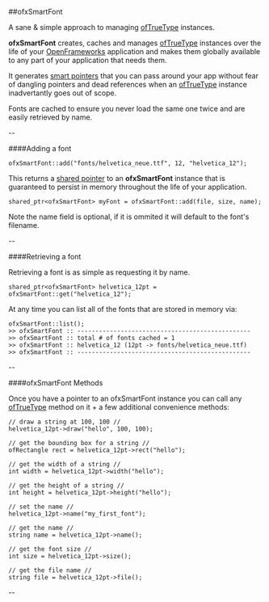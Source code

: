##ofxSmartFont

A sane & simple approach to managing [ofTrueType](http://openframeworks.cc/documentation/graphics/ofTrueTypeFont.html) instances.

**ofxSmartFont** creates, caches and manages [ofTrueType](http://openframeworks.cc/documentation/graphics/ofTrueTypeFont.html) instances over the life of your [OpenFrameworks](http://openframeworks.cc/) application and makes them globally available to any part of your application that needs them.

It generates [smart pointers](http://stackoverflow.com/questions/106508/what-is-a-smart-pointer-and-when-should-i-use-one) that you can pass around your app without fear of dangling pointers and dead references when an [ofTrueType](http://openframeworks.cc/documentation/graphics/ofTrueTypeFont.html) instance inadvertantly goes out of scope.

Fonts are cached to ensure you never load the same one twice and are easily retrieved by name.

--

####Adding a font

	ofxSmartFont::add("fonts/helvetica_neue.ttf", 12, "helvetica_12");

This returns a [shared pointer](http://stackoverflow.com/questions/106508/what-is-a-smart-pointer-and-when-should-i-use-one) to an **ofxSmartFont** instance that is guaranteed to persist in memory throughout the life of your application.

	shared_ptr<ofxSmartFont> myFont = ofxSmartFont::add(file, size, name);

Note the name field is optional, if it is ommited it will default to the font's filename.
 
-- 

####Retrieving a font

Retrieving a font is as simple as requesting it by name.

	shared_ptr<ofxSmartFont> helvetica_12pt = ofxSmartFont::get("helvetica_12");

At any time you can list all of the fonts that are stored in memory via:

	ofxSmartFont::list();
	>> ofxSmartFont :: ------------------------------------------------
	>> ofxSmartFont :: total # of fonts cached = 1
	>> ofxSmartFont :: helvetica_12 (12pt -> fonts/helvetica_neue.ttf)
	>> ofxSmartFont :: ------------------------------------------------


--

####ofxSmartFont Methods


Once you have a pointer to an ofxSmartFont instance you can call any [ofTrueType](http://openframeworks.cc/documentation/graphics/ofTrueTypeFont.html) method on it + a few additional convenience methods:

	// draw a string at 100, 100 // 
	helvetica_12pt->draw("hello", 100, 100);
	
	// get the bounding box for a string // 
	ofRectangle rect = helvetica_12pt->rect("hello");
	
	// get the width of a string // 
	int width = helvetica_12pt->width("hello");
	
	// get the height of a string // 
	int height = helvetica_12pt->height("hello");
	
	// set the name //
	helvetica_12pt->name("my_first_font");
	
	// get the name //
	string name = helvetica_12pt->name();
	
	// get the font size //
	int size = helvetica_12pt->size();
	
	// get the file name //
	string file = helvetica_12pt->file();
	
	
--

